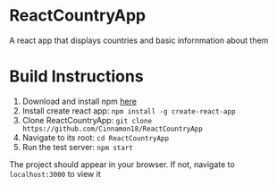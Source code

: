 # ReactCountryApp
A react app that displays countries and basic infornmation about them

# Build Instructions
1. Download and install npm [here](https://nodejs.org/en/)
2. Install create react app: `npm install -g create-react-app`
3. Clone ReactCountryApp: `git clone https://github.com/Cinnamon18/ReactCountryApp`
4. Navigate to its root: `cd ReactCountryApp`
5. Run the test server: `npm start`

The project should appear in your browser. If not, navigate to `localhost:3000` to view it